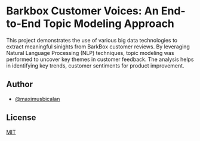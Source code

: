 
# Barkbox Customer Voices: An End-to-End Topic Modeling Approach
This project demonstrates the use of various big data technologies to extract meaningful sinights from BarkBox customer reviews. By leveraging Natural Language Processing (NLP) techniques, topic modeling was performed to uncover key themes in customer feedback. The analysis helps in identifying key trends, customer sentiments for product improvement.


## Author

- [@maximusbicalan](https://www.github.com/maximusbicalan)


## License

[MIT](https://choosealicense.com/licenses/mit/)

